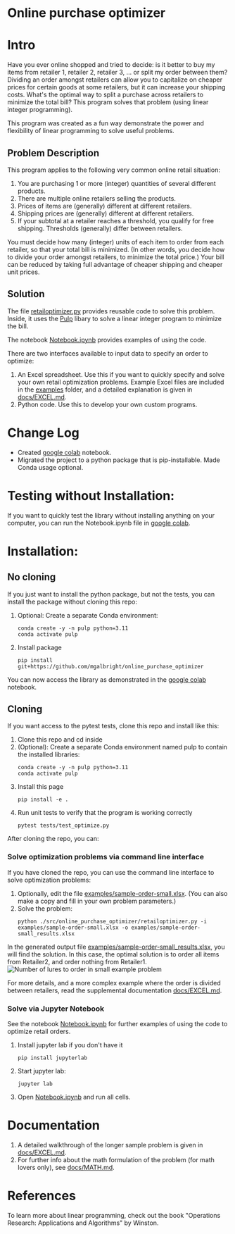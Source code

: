 # Online purchase optimizer


# Intro
Have you ever online shopped and tried to decide: is it better to buy my items from retailer 1, retailer 2, retailer 3, ... or split my order between them?  Dividing an order amongst retailers can allow you to capitalize on cheaper prices for certain goods at some retailers, but it can increase your shipping costs. What's the optimal way to split a purchase across retailers to minimize the total bill? This program solves that problem (using linear integer programming).

This program was created as a fun way demonstrate the power and flexibility of linear programming to solve useful problems. 

## Problem Description

This program applies to the following very common online retail situation:
1. You are purchasing 1 or more (integer) quantities of several different products.
1. There are multiple online retailers selling the products.
1. Prices of items are (generally) different at different retailers.
1. Shipping prices are (generally) different at different retailers.
1. If your subtotal at a retailer reaches a threshold, you qualify for free shipping. Thresholds (generally) differ between retailers.

You must decide how many (integer) units of each item to order from each retailer, so that your total bill is minimized. (In other words, you decide how to divide your order amongst retailers, to minimize the total price.)  Your bill can be reduced by taking full advantage of cheaper shipping and cheaper unit prices.  

## Solution

The file [retailoptimizer.py](src/online_purchase_optimizer/retailoptimizer.py) provides reusable code to solve this problem. Inside, it uses the [
Pulp](https://coin-or.github.io/pulp/) libary to solve a linear integer program to minimize the bill.

The notebook [Notebook.ipynb](Notebook.ipynb) provides examples of using the code.

There are two interfaces available to input data to specify an order to optimize:
1. An Excel spreadsheet. Use this if you want to quickly specify and solve your own retail optimization problems. Example Excel files are included in the [examples](examples) folder, and a detailed explanation is given in [docs/EXCEL.md](docs/EXCEL.md).
1. Python code. Use this to develop your own custom programs.

# Change Log
* Created [google colab](https://colab.research.google.com/github/mgalbright/online_purchase_optimizer/blob/main/Notebook.ipynb) notebook.
* Migrated the project to a python package that is pip-installable. Made Conda usage optional.

# Testing without Installation:
If you want to quickly test the library without installing anything on your computer, you can run the Notebook.ipynb file in [google colab](https://colab.research.google.com/github/mgalbright/online_purchase_optimizer/blob/main/Notebook.ipynb).

# Installation:

## No cloning
If you just want to install the python package, but not the tests, you can install the package without cloning this repo:
1. Optional: Create a separate Conda environment: 
   ```shell
   conda create -y -n pulp python=3.11
   conda activate pulp
   ```
1. Install package
   ```shell 
   pip install git+https://github.com/mgalbright/online_purchase_optimizer
   ```

You can now access the library as demonstrated in the [google colab](https://colab.research.google.com/github/mgalbright/online_purchase_optimizer/blob/main/Notebook.ipynb) notebook.

## Cloning
If you want access to the pytest tests, clone this repo and install like this:
1. Clone this repo and cd inside
1. (Optional): Create a separate Conda environment named pulp to contain the installed libraries:
   ```shell
   conda create -y -n pulp python=3.11
   conda activate pulp
   ```
1. Install this page
   ```shell
   pip install -e .
   ```
1. Run unit tests to verify that the program is working correctly
   ```shell
   pytest tests/test_optimize.py
   ```


After cloning the repo, you can:

### Solve optimization problems via command line interface
If you have cloned the repo, you can use the command line interface to solve optimization problems:

1. Optionally, edit the file [examples/sample-order-small.xlsx](examples/sample-order-small.xlsx). (You can also make a copy and fill in your own problem parameters.)
1. Solve the problem:
   ```shell
   python ./src/online_purchase_optimizer/retailoptimizer.py -i examples/sample-order-small.xlsx -o examples/sample-order-small_results.xlsx
   ```

In the generated output file [examples/sample-order-small_results.xlsx](examples/sample-order-small_results.xlsx), you will find the solution. In this case, the optimal solution is to order all items from Retailer2, and order nothing from Retailer1.  
![Number of lures to order in small example problem](docs/imgs/small_number_of_lures_to_order.png)

For more details, and a more complex example where the order is divided between retailers, read the supplemental documentation [docs/EXCEL.md](docs/EXCEL.md).

### Solve via Jupyter Notebook
See the notebook [Notebook.ipynb](Notebook.ipynb) for further examples of using the code to optimize retail orders.
1. Install jupyter lab if you don't have it
   ```shell
   pip install jupyterlab
   ```
1. Start jupyter lab:
   ```shell
   jupyter lab
   ```
1. Open [Notebook.ipynb](Notebook.ipynb) and run all cells.

# Documentation
1. A detailed walkthrough of the longer sample problem is given in [docs/EXCEL.md](docs/EXCEL.md).
1. For further info about the math formulation of the problem (for math lovers only), see [docs/MATH.md](docs/MATH.md).

# References
To learn more about linear programming, check out the book "Operations Research: Applications and Algorithms" by Winston.

